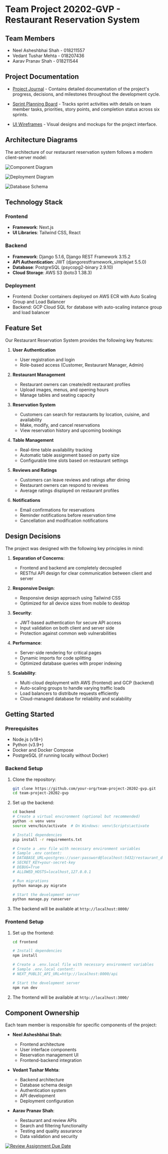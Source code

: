 # Team Project 20202-GVP - Restaurant Reservation System

## Team Members

- Neel Asheshbhai Shah - 018211557
- Vedant Tushar Mehta - 018207436
- Aarav Pranav Shah - 018211544

## Project Documentation

- [Project Journal](https://docs.google.com/document/d/1TS9NoRIwt4UId85oS87dC9UE69MNtO2Z9WSfPYzfORA/edit?usp=sharing) - Contains detailed documentation of the project's progress, decisions, and milestones throughout the development cycle.

- [Sprint Planning Board](https://docs.google.com/spreadsheets/d/1FenO_zIaC9q9hONk2DmadfHh_6im6g3M45Z7zunPbt0/edit?usp=sharing) - Tracks sprint activities with details on team member tasks, priorities, story points, and completion status across six sprints.

- [UI Wireframes](https://app.visily.ai/projects/d083204c-5e04-4c2c-8d19-62d5b23f62d1/boards/1868393) - Visual designs and mockups for the project interface.

## Architecture Diagrams

The architecture of our restaurant reservation system follows a modern client-server model:

![Component Diagram](Architecture/ComponentDiagram.png)

![Deployment Diagram](Architecture/DeploymentDiagram.jpg)

![Database Schema](Architecture/DbSchema.png)

## Technology Stack

### Frontend
- **Framework**: Next.js 
- **UI Libraries**: Tailwind CSS, React 


### Backend
- **Framework**: Django 5.1.6, Django REST Framework 3.15.2
- **API Authentication**: JWT (djangorestframework_simplejwt 5.5.0)
- **Database**: PostgreSQL (psycopg2-binary 2.9.10)
- **Cloud Storage**: AWS S3 (boto3 1.38.3)


### Deployment
- Frontend: Docker containers deployed on AWS ECR with Auto Scaling Group and Load Balancer
- Backend: GCP Cloud SQL for database with auto-scaling instance group and load balancer

## Feature Set

Our Restaurant Reservation System provides the following key features:

1. **User Authentication**
   - User registration and login
   - Role-based access (Customer, Restaurant Manager, Admin)

2. **Restaurant Management**
   - Restaurant owners can create/edit restaurant profiles
   - Upload images, menus, and opening hours
   - Manage tables and seating capacity

3. **Reservation System**
   - Customers can search for restaurants by location, cuisine, and availability
   - Make, modify, and cancel reservations
   - View reservation history and upcoming bookings

4. **Table Management**
   - Real-time table availability tracking
   - Automatic table assignment based on party size
   - Configurable time slots based on restaurant settings

5. **Reviews and Ratings**
   - Customers can leave reviews and ratings after dining
   - Restaurant owners can respond to reviews
   - Average ratings displayed on restaurant profiles

6. **Notifications**
   - Email confirmations for reservations
   - Reminder notifications before reservation time
   - Cancellation and modification notifications

## Design Decisions

The project was designed with the following key principles in mind:

1. **Separation of Concerns**: 
   - Frontend and backend are completely decoupled
   - RESTful API design for clear communication between client and server

2. **Responsive Design**:
   - Responsive design approach using Tailwind CSS
   - Optimized for all device sizes from mobile to desktop

3. **Security**:
   - JWT-based authentication for secure API access
   - Input validation on both client and server side
   - Protection against common web vulnerabilities

4. **Performance**:
   - Server-side rendering for critical pages
   - Dynamic imports for code splitting
   - Optimized database queries with proper indexing

5. **Scalability**:
   - Multi-cloud deployment with AWS (frontend) and GCP (backend)
   - Auto-scaling groups to handle varying traffic loads
   - Load balancers to distribute requests efficiently
   - Cloud-managed database for reliability and scalability

## Getting Started

### Prerequisites
- Node.js (v18+)
- Python (v3.9+)
- Docker and Docker Compose
- PostgreSQL (if running locally without Docker)

### Backend Setup

1. Clone the repository:
   ```bash
   git clone https://github.com/your-org/team-project-20202-gvp.git
   cd team-project-20202-gvp
   ```

2. Set up the backend:
   ```bash
   cd backend
   # Create a virtual environment (optional but recommended)
   python -m venv venv
   source venv/bin/activate  # On Windows: venv\Scripts\activate
   
   # Install dependencies
   pip install -r requirements.txt
   
   # Create a .env file with necessary environment variables
   # Sample .env content:
   # DATABASE_URL=postgres://user:password@localhost:5432/restaurant_db
   # SECRET_KEY=your-secret-key
   # DEBUG=True
   # ALLOWED_HOSTS=localhost,127.0.0.1
   
   # Run migrations
   python manage.py migrate
   
   # Start the development server
   python manage.py runserver
   ```

3. The backend will be available at `http://localhost:8000/`

### Frontend Setup

1. Set up the frontend:
   ```bash
   cd frontend
   
   # Install dependencies
   npm install
   
   # Create a .env.local file with necessary environment variables
   # Sample .env.local content:
   # NEXT_PUBLIC_API_URL=http://localhost:8000/api
   
   # Start the development server
   npm run dev
   ```

2. The frontend will be available at `http://localhost:3000/`

## Component Ownership

Each team member is responsible for specific components of the project:

- **Neel Asheshbhai Shah**: 
  - Frontend architecture
  - User interface components
  - Reservation management UI
  - Frontend-backend integration

- **Vedant Tushar Mehta**: 
  - Backend architecture
  - Database schema design
  - Authentication system
  - API development
  - Deployment configuration

- **Aarav Pranav Shah**: 
  - Restaurant and review APIs
  - Search and filtering functionality
  - Testing and quality assurance
  - Data validation and security

[![Review Assignment Due Date](https://classroom.github.com/assets/deadline-readme-button-22041afd0340ce965d47ae6ef1cefeee28c7c493a6346c4f15d667ab976d596c.svg)](https://classroom.github.com/a/5Qp4_Wqy)

